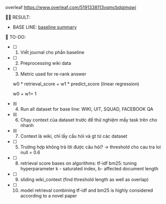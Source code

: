 overleaf https://www.overleaf.com/5191338113vqmcbdqjmqwj


🏃‍♂️ RESULT:
- BASE LINE: [baseline summary](baseline_summary.md)



📜 TO-DO:
- [ ] 1. Viết journal cho phần baseline
- [ ] 2. Preprocessing wiki data
- [ ] 3. Metric used for re-rank answer 

  w0 \* retrieval_score + w1 \* predict_score (linear regression)
  
  w0 + w1= 1 
- [x] 4. Run all dataset for base line: WIKI, UIT, SQUAD, FACEBOOK QA
- [x] 6. Chạy context của dataset trước để thử nghiệm mấy task trên cho nhanh
- [x] 7. Context là wiki, chỉ lấy cấu hỏi và gt từ các dataset
- [ ] 5. Trường hợp không trả lời được câu hỏi?  -> threshold cho cau tra loi null = 0.6
- [ ] 8. retrieval score bases on algorithms:
         tf-idf
         bm25: tuning hyperparameter k - saturated index, b- affected document length
- [ ] 9. sliding wiki_context (find threshold length as well as overlap)
- [ ] 10. model retrieval combining tf-idf and bm25  is highly considered according to a novel paper
